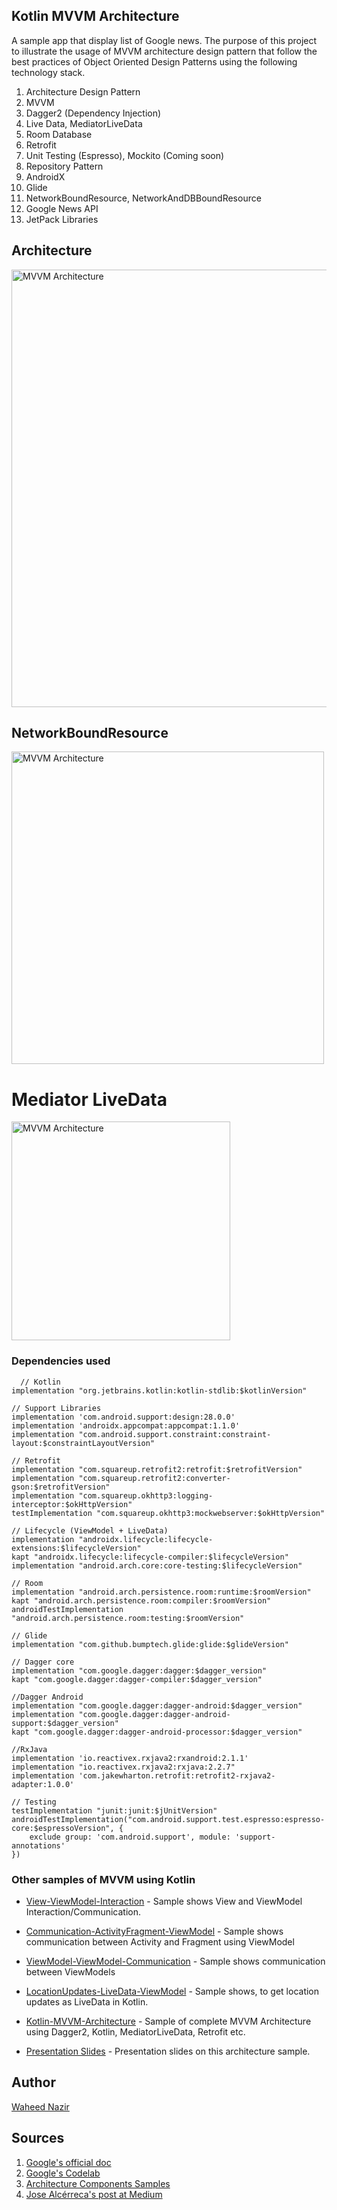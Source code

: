 ## Kotlin MVVM Architecture

A sample app that display list of Google news. The purpose of this project to illustrate the usage of MVVM architecture design pattern that follow the best practices of Object Oriented Design Patterns using the following technology stack.

 1. Architecture Design Pattern
 2. MVVM
 2. Dagger2 (Dependency Injection)
 3. Live Data, MediatorLiveData
 4. Room Database
 5. Retrofit
 6. Unit Testing (Espresso), Mockito (Coming soon)
 7. Repository Pattern
 8. AndroidX
 9. Glide
 10. NetworkBoundResource, NetworkAndDBBoundResource
 11. Google News API
 12. JetPack Libraries


## Architecture
<img alt="MVVM Architecture" height="700px" src="https://github.com/WaheedNazir/Kotlin-MVVM-Architecture/blob/master/screens/Architecture_design_new.jpg" />


## NetworkBoundResource
<img alt="MVVM Architecture" height="500px" src="https://github.com/WaheedNazir/Kotlin-MVVM-Architecture/blob/master/screens/network-bound-resource.png" />


# Mediator LiveData
<img alt="MVVM Architecture" height="350px" src="https://github.com/WaheedNazir/Kotlin-MVVM-Architecture/blob/master/screens/Mediator_LiveData_Combined_These_Data_Sounrces.png" />


### Dependencies used

      // Kotlin
    implementation "org.jetbrains.kotlin:kotlin-stdlib:$kotlinVersion"

    // Support Libraries
    implementation 'com.android.support:design:28.0.0'
    implementation 'androidx.appcompat:appcompat:1.1.0'
    implementation "com.android.support.constraint:constraint-layout:$constraintLayoutVersion"

    // Retrofit
    implementation "com.squareup.retrofit2:retrofit:$retrofitVersion"
    implementation "com.squareup.retrofit2:converter-gson:$retrofitVersion"
    implementation "com.squareup.okhttp3:logging-interceptor:$okHttpVersion"
    testImplementation "com.squareup.okhttp3:mockwebserver:$okHttpVersion"

    // Lifecycle (ViewModel + LiveData)
    implementation "androidx.lifecycle:lifecycle-extensions:$lifecycleVersion"
    kapt "androidx.lifecycle:lifecycle-compiler:$lifecycleVersion"
    implementation "android.arch.core:core-testing:$lifecycleVersion"

    // Room
    implementation "android.arch.persistence.room:runtime:$roomVersion"
    kapt "android.arch.persistence.room:compiler:$roomVersion"
    androidTestImplementation "android.arch.persistence.room:testing:$roomVersion"

    // Glide
    implementation "com.github.bumptech.glide:glide:$glideVersion"

    // Dagger core
    implementation "com.google.dagger:dagger:$dagger_version"
    kapt "com.google.dagger:dagger-compiler:$dagger_version"

    //Dagger Android
    implementation "com.google.dagger:dagger-android:$dagger_version"
    implementation "com.google.dagger:dagger-android-support:$dagger_version"
    kapt "com.google.dagger:dagger-android-processor:$dagger_version"

    //RxJava
    implementation 'io.reactivex.rxjava2:rxandroid:2.1.1'
    implementation "io.reactivex.rxjava2:rxjava:2.2.7"
    implementation 'com.jakewharton.retrofit:retrofit2-rxjava2-adapter:1.0.0'

    // Testing
    testImplementation "junit:junit:$jUnitVersion"
    androidTestImplementation("com.android.support.test.espresso:espresso-core:$espressoVersion", {
        exclude group: 'com.android.support', module: 'support-annotations'
    })


### Other samples of MVVM using Kotlin

* [View-ViewModel-Interaction] - Sample shows View and ViewModel Interaction/Communication.
* [Communication-ActivityFragment-ViewModel] - Sample shows communication between Activity and Fragment using ViewModel
* [ViewModel-ViewModel-Communication] - Sample shows communication between ViewModels
* [LocationUpdates-LiveData-ViewModel] - Sample shows, to get location updates as LiveData in Kotlin.
* [Kotlin-MVVM-Architecture] - Sample of complete MVVM Architecture using Dagger2, Kotlin, MediatorLiveData, Retrofit etc.
* [Presentation Slides] - Presentation slides on this architecture sample.

   [Kotlin-MVVM-Architecture]: <https://github.com/WaheedNazir/Kotlin-MVVM-Architecture>
   [View-ViewModel-Interaction]: <https://github.com/WaheedNazir/View-ViewModel-Interaction>
   [ViewModel-ViewModel-Communication]: <https://github.com/WaheedNazir/ViewModel-ViewModel-Communication>
   [Communication-ActivityFragment-ViewModel]: <https://github.com/WaheedNazir/Communication-ActivityFragment-ViewModel>
   [LocationUpdates-LiveData-ViewModel]: <https://github.com/WaheedNazir/LocationUpdates-LiveData-ViewModel>
   [Presentation Slides]: <https://github.com/WaheedNazir/Kotlin-MVVM-Architecture/blob/master/Presentation_WaheedNazir_FINAL.pdf>

   



## Author
[Waheed Nazir](https://github.com/WaheedNazir "Waheed Nazir (WaveTechStudio)")


## Sources
 1. [Google's official doc](https://developer.android.com/jetpack/docs/guide)
 2. [Google's Codelab](https://codelabs.developers.google.com/codelabs/android-training-livedata-viewmodel/#0)
 2. [Architecture Components Samples](https://github.com/android/architecture-components-samples/tree/88747993139224a4bb6dbe985adf652d557de621)
 3. [Jose Alcérreca's post at Medium](https://medium.com/androiddevelopers/livedata-beyond-the-viewmodel-reactive-patterns-using-transformations-and-mediatorlivedata-fda520ba00b7)
